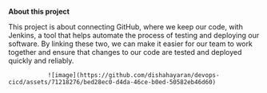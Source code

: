 **About this project**

This project is about connecting GitHub, where we keep our code, with Jenkins, a tool that helps automate the process of testing and deploying our software. By linking these two, we can make it easier for our team to work together and ensure that changes to our code are tested and deployed quickly and reliably.

               ![image](https://github.com/dishahayaran/devops-cicd/assets/71218276/bed28ec0-d4da-46ce-b0ed-50582eb46d60)


